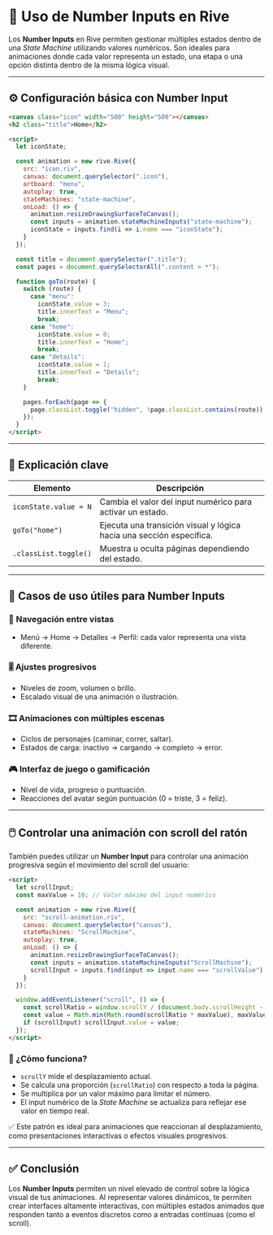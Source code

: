 # 🔢 Uso de Number Inputs en Rive

Los **Number Inputs** en Rive permiten gestionar múltiples estados dentro de una *State Machine* utilizando valores numéricos. Son ideales para animaciones donde cada valor representa un estado, una etapa o una opción distinta dentro de la misma lógica visual.

---

## ⚙️ Configuración básica con Number Input

```html
<canvas class="icon" width="500" height="500"></canvas>
<h2 class="title">Home</h2>

<script>
  let iconState;

  const animation = new rive.Rive({
    src: "icon.riv",
    canvas: document.querySelector(".icon"),
    artboard: "menu",
    autoplay: true,
    stateMachines: "state-machine",
    onLoad: () => {
      animation.resizeDrawingSurfaceToCanvas();
      const inputs = animation.stateMachineInputs("state-machine");
      iconState = inputs.find(i => i.name === "iconState");
    }
  });

  const title = document.querySelector(".title");
  const pages = document.querySelectorAll(".content > *");

  function goTo(route) {
    switch (route) {
      case "menu":
        iconState.value = 3;
        title.innerText = "Menu";
        break;
      case "home":
        iconState.value = 0;
        title.innerText = "Home";
        break;
      case "details":
        iconState.value = 1;
        title.innerText = "Details";
        break;
    }

    pages.forEach(page => {
      page.classList.toggle("hidden", !page.classList.contains(route));
    });
  }
</script>
```

---

## 📖 Explicación clave

| Elemento | Descripción |
|---------|-------------|
| `iconState.value = N` | Cambia el valor del input numérico para activar un estado. |
| `goTo("home")` | Ejecuta una transición visual y lógica hacia una sección específica. |
| `.classList.toggle()` | Muestra u oculta páginas dependiendo del estado. |

---

## 🧠 Casos de uso útiles para Number Inputs

### 🧭 Navegación entre vistas
- Menú → Home → Detalles → Perfil: cada valor representa una vista diferente.

### 🎚️ Ajustes progresivos
- Niveles de zoom, volumen o brillo.
- Escalado visual de una animación o ilustración.

### 🎞️ Animaciones con múltiples escenas
- Ciclos de personajes (caminar, correr, saltar).
- Estados de carga: inactivo → cargando → completo → error.

### 🎮 Interfaz de juego o gamificación
- Nivel de vida, progreso o puntuación.
- Reacciones del avatar según puntuación (0 = triste, 3 = feliz).

---

## 🖱️ Controlar una animación con scroll del ratón

También puedes utilizar un **Number Input** para controlar una animación progresiva según el movimiento del scroll del usuario:

```html
<script>
  let scrollInput;
  const maxValue = 10; // Valor máximo del input numérico

  const animation = new rive.Rive({
    src: "scroll-animation.riv",
    canvas: document.querySelector("canvas"),
    stateMachines: "ScrollMachine",
    autoplay: true,
    onLoad: () => {
      animation.resizeDrawingSurfaceToCanvas();
      const inputs = animation.stateMachineInputs("ScrollMachine");
      scrollInput = inputs.find(input => input.name === "scrollValue");
    }
  });

  window.addEventListener("scroll", () => {
    const scrollRatio = window.scrollY / (document.body.scrollHeight - window.innerHeight);
    const value = Math.min(Math.round(scrollRatio * maxValue), maxValue);
    if (scrollInput) scrollInput.value = value;
  });
</script>
```

### 📝 ¿Cómo funciona?
- `scrollY` mide el desplazamiento actual.
- Se calcula una proporción (`scrollRatio`) con respecto a toda la página.
- Se multiplica por un valor máximo para limitar el número.
- El input numérico de la *State Machine* se actualiza para reflejar ese valor en tiempo real.

✅ Este patrón es ideal para animaciones que reaccionan al desplazamiento, como presentaciones interactivas o efectos visuales progresivos.

---

## ✅ Conclusión

Los **Number Inputs** permiten un nivel elevado de control sobre la lógica visual de tus animaciones. Al representar valores dinámicos, te permiten crear interfaces altamente interactivas, con múltiples estados animados que responden tanto a eventos discretos como a entradas continuas (como el scroll).






